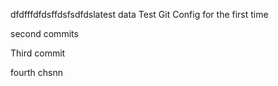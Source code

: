 dfdfffdfdsffdsfsdfdslatest data
Test Git Config for the first time

second commits

Third commit

fourth chsnn
